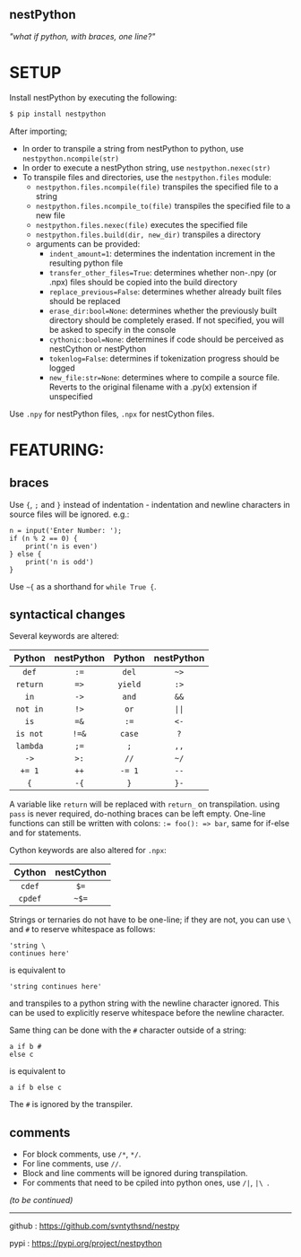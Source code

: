 ## nestPython


*"what if python, with braces, one line?"*

# SETUP

Install nestPython by executing the following:
```bash
$ pip install nestpython
```
After importing;

- In order to transpile a string from nestPython to python, use `nestpython.ncompile(str)`
- In order to execute a nestPython string, use `nestpython.nexec(str)`
-  To transpile files and directories, use the `nestpython.files` module:
	-  `nestpython.files.ncompile(file)` transpiles the specified file to a string
    -  `nestpython.files.ncompile_to(file)` transpiles the specified file to a new file
	-  `nestpython.files.nexec(file)` executes the specified file
    -  `nestpython.files.build(dir, new_dir)` transpiles a directory
    -  arguments can be provided:
		- `indent_amount=1`: determines the indentation increment in the resulting python file
        - `transfer_other_files=True`: determines whether non-.npy (or .npx) files should be copied into the build directory
        - `replace_previous=False`: determines whether already built files should be replaced
        - `erase_dir:bool=None`: determines whether the previously built directory should be completely erased. If not specified, you will be asked to specify in the console
        - `cythonic:bool=None`: determines if code should be perceived as nestCython or nestPython
        - `tokenlog=False`: determines if tokenization progress should be logged
        - `new_file:str=None`: determines where to compile a source file. Reverts to the original filename with a .py(x) extension if unspecified

Use `.npy` for nestPython files, `.npx` for nestCython files.

# FEATURING:
## braces

Use `{`, `;` and `}` instead of indentation - indentation and newline characters in source files will be ignored. e.g.:

```nestpython
n = input('Enter Number: ');
if (n % 2 == 0) {
	print('n is even')
} else {
	print('n is odd')
}
```

Use `~{` as a shorthand for `while True {`. 

## syntactical changes

Several keywords are altered:

|  Python  | nestPython | Python  | nestPython |
|:--------:|:----------:|:-------:|:----------:|
|  `def`   |    `:=`    |  `del`  |    `~>`    |
| `return` |    `=>`    | `yield` |    `:>`    |
|   `in`   |    `->`    |  `and`  |    `&&`    |
| `not in` |    `!>`    |  `or`   |   `\|\|`   |
|   `is`   |    `=&`    |  `:=`   |    `<-`    |
| `is not` |   `!=&`    | `case`  |    `?`     |
| `lambda` |    `;=`    |   `;`   |    `,,`    |
|   `->`   |    `>:`    |  `//`   |    `~/`    |
|  `+= 1`  |    `++`    | `-= 1`  |    `--`    |
|   `{`    |    `-{`    |   `}`   |    `}-`    |

A variable like `return` will be replaced with `return_` on transpilation. using `pass` is never required, do-nothing braces can be left empty. 
One-line functions can still be written with colons: `:= foo(): => bar`, same for if-else and for statements.

Cython keywords are also altered for `.npx`:

| Cython  | nestCython |
|:-------:|:----------:|
| `cdef`  |    `$=`    |
| `cpdef` |   `~$=`    |

Strings or ternaries do not have to be one-line; if they are not, you can use `\ ` and `#` to reserve whitespace as follows:
```
'string \
continues here'
```

is equivalent to

```
'string continues here'
```

and transpiles to a python string with the newline character ignored.
This can be used to explicitly reserve whitespace before the newline character.

Same thing can be done with the `#` character outside of a string:

```nestpython
a if b #
else c
```
is equivalent to
```nestpython
a if b else c
```

The `#` is ignored by the transpiler.


## comments

- For block comments, use `/*`, `*/`.
- For line comments, use `//`.
- Block and line comments will be ignored during transpilation.
- For comments that need to be cpiled into python ones, use `/|`, `|\ `.

*(to be continued)*

---
github : https://github.com/svntythsnd/nestpy 
  
pypi : https://pypi.org/project/nestpython
